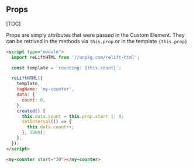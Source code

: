 ## Props

[TOC]

Props are simply attributes that were passed in the Custom Element. They can be retrived in the methods via `this.prop` or in the template `{this.prop}`

```html
<script type="module">
  import reLiftHTML from '//unpkg.com/relift-html';

  const template = `counting: {this.count}`;

  reLiftHTML({
    template,
    tagName: 'my-counter',
    data: {
      count: 0,
    },
    created() {
      this.data.count = this.prop.start || 0;
      setInterval(() => {
        this.data.count++;
      }, 1000);
    },
  });
</script>

<my-counter start="30"></my-counter>
```
